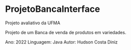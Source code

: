 # ProjetoBancaInterface
Projeto avaliativo da UFMA

Projeto de um Banca de venda de produtos em variedades.

Ano: 2022
Linguagem: Java
Autor: Hudson Costa Diniz
